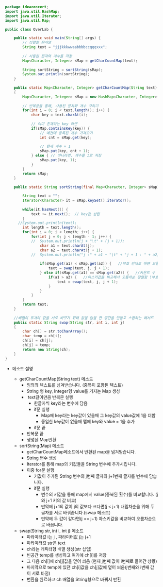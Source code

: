 ~~~java
package ideaconcert;
import java.util.HashMap;
import java.util.Iterator;
import java.util.Map;

public class OverLab {

	public static void main(String[] args) {
		// 정렬할 문자열
		String text = "jjjkkkwwaabbbbccqqqxxx";
		
		// 사용된 문자와 개수를 저장
		Map<Character, Integer> sMap = getCharCountMap(text);
		
		String sortString = sortString(sMap);
		System.out.println(sortString);
	}
	
	public static Map<Character, Integer> getCharCountMap(String text)
	{
		Map<Character, Integer> sMap = new HashMap<Character, Integer>();
		
		// 반복문을 통해, 사용된 문자와 개수 구하기
		for(int i = 0; i < text.length(); i++) {
			char key = text.charAt(i);
			
			// 이미 존재하는 key 라면 
			if(sMap.containsKey(key)) {
				// 예전에 등록된 개수 가져오기
				int cnt = sMap.get(key);
				
				// 현재 개수 + 1
				sMap.put(key, cnt + 1); 
			} else { // 아니라면, 개수를 1로 저장
				sMap.put(key, 1);
			}
		}
		return sMap;
	}
	
    public static String sortString(final Map<Character, Integer> sMap){

        String text = "";
        Iterator<Character> it = sMap.keySet().iterator();
        
		while(it.hasNext()) {
			text += it.next();	// key값 삽입
		}
	  //System.out.println(text);
		int length = text.length();
		for(int i = 0; i < length; i++) {
			for(int j = 0; j < length - 1; j++) {
			//	System.out.println(j + "\t" + (j + 1));
				char a1 = text.charAt(j);
				char a2 = text.charAt(j + 1);
			//	System.out.println("j :" + a1 + "\t" + "j + 1 : " + a2);
				
				if(sMap.get(a1) < sMap.get(a2)) {	//부호 반대로 하면 오름차순 정렬
					text = swap(text, j, j + 1);
				} else if(sMap.get(a1) == sMap.get(a2)) {	//카운트 수 같을 경우
					if(a1 > a2) {	//아스키값을 비교해서 오름차순 정렬함 (부호 반대시 내림차순 정렬)
						text = swap(text, j, j + 1);
					}	
				}	
			}
		}
		return text;
    }
    
    //배열의 두개의 값을 서로 바꾸기 위해 값을 담을 한 공간을 만들고 스왑하는 메서드 
    public static String swap(String str, int i, int j) 
    { 
        char ch[] = str.toCharArray(); 
        char temp = ch[i]; 
        ch[i] = ch[j]; 
        ch[j] = temp; 
        return new String(ch); 
    } 
}
~~~

* 메소드 설명

  * getCharCountMap(String text) 메소드
    * 임의의 텍스트를 넘겨받습니다. (중복이 포함된 텍스트)
    * String 형 key, Integer형 value를 가지는 Map 생성
    *  text길이만큼 반복문 실행
      * 한글자씩 key라는 변수에 담음
      * if문 실행
        * Map에 key라는 key값이 있을때 그 key값의 value값에 1을 더함
        * 동일한 key값이 없을때 맵에 key와 value = 1을 추가
      * if문 끝
    * 반복문 끝
    * 생성된 Map반환<br> 
  * sortString(Map) 메소드
    * getCharCountMap메소드에서 반환된 map을 넘겨받습니다.
    * String 변수 생성
    * Iterator를 통해 map의 키값들을 String 변수에 추가시킵니다.
    * 이중 for문 실행
      * 키값이 추가된 String 변수의 j번째 글자와 j+1번째 글자를 변수에 담습니다.
      * if문 실행
        * 변수의 키값을 통해 map에서 value(중복된 횟수)를 비교합니다. (j와 j+1 키의 값 비교)
        * 만약에 j+1의 값이 j의 값보다 크다면(j < j+1) 내림차순을 위해 두 글자를 서로 바꿔줍니다.(swap 메소드)
        * 만약에 두 값이 같다면(j == j+1) 아스키값을 비교하여 오름차순으로 바꿉니다.<br> 
  * swap(String str, int i, int j) 메소드
    * 파라미터값 i는 j , 파라미터값 j는 j+1
    * 파라미터값 str은 text
    * ch라는 캐릭터형 배열 생성(str 삽입)
    * 빈공간 temp를 생성하고 여기에 ch[i]를 저장
    * 그 다음 ch[i]에 ch[j]값을 덮어 씌움 (현재 j번째 값이 i번째로 들어간 상황)
    * 마지막으로 temp에 있던 ch[i]값을 ch[j]값에 덮어 씌움(j번째와 i번째 값이 서로 바뀜)
    *  변환을 완료하고 ch 배열을 String형으로 바꿔서 반환
